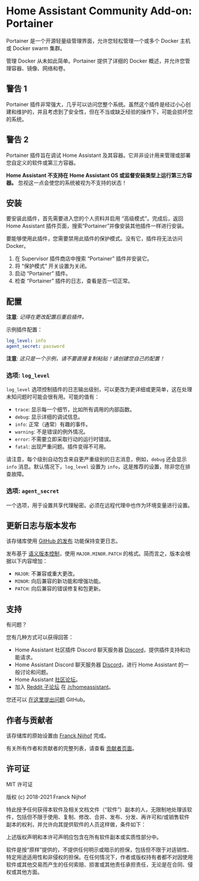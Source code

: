 # Home Assistant Community Add-on: Portainer

Portainer 是一个开源轻量级管理界面，允许您轻松管理一个或多个 Docker 主机或 Docker swarm 集群。

管理 Docker 从未如此简单。Portainer 提供了详细的 Docker 概述，并允许您管理容器、镜像、网络和卷。

## 警告 1

Portainer 插件非常强大，几乎可以访问您整个系统。虽然这个插件是经过小心创建和维护的，并且考虑到了安全性，但在不当或缺乏经验的操作下，可能会损坏您的系统。

## 警告 2

Portainer 插件旨在调试 Home Assistant 及其容器。它并非设计用来管理或部署您自定义的软件或第三方容器。

**Home Assistant 不支持在 Home Assistant OS 或监督安装类型上运行第三方容器。** 忽视这一点会使您的系统被视为不支持的状态！

## 安装

要安装此插件，首先需要进入您的个人资料并启用 “高级模式”。完成后，返回 Home Assistant 插件页面，搜索“Portainer”并像安装其他插件一样进行安装。

要能够使用此插件，您需要禁用此插件的保护模式。没有它，插件将无法访问 Docker。

1. 在 Supervisor 插件商店中搜索 “Portainer” 插件并安装它。
1. 将 “保护模式” 开关设置为关闭。
1. 启动 “Portainer” 插件。
1. 检查 “Portainer” 插件的日志，查看是否一切正常。

## 配置

**注意**: _记得在更改配置后重启插件。_

示例插件配置：

```yaml
log_level: info
agent_secret: password
```

**注意**: _这只是一个示例，请不要直接复制粘贴！请创建您自己的配置！_

### 选项: `log_level`

`log_level` 选项控制插件的日志输出级别，可以更改为更详细或更简单，这在处理未知问题时可能会很有用。可能的值有：

- `trace`: 显示每一个细节，比如所有调用的内部函数。
- `debug`: 显示详细的调试信息。
- `info`: 正常（通常）有趣的事件。
- `warning`: 不是错误的例外情况。
- `error`: 不需要立即采取行动的运行时错误。
- `fatal`: 出现严重问题。插件变得不可用。

请注意，每个级别自动包含来自更严重级别的日志消息，例如，`debug` 还会显示 `info` 消息。默认情况下，`log_level` 设置为 `info`，这是推荐的设置，除非您在排查故障。

### 选项: `agent_secret`

一个选项，用于设置共享代理秘密。必须在远程代理中也作为环境变量进行设置。

## 更新日志与版本发布

该存储库使用 [GitHub 的发布][releases] 功能保持变更日志。

发布基于 [语义版本控制][semver]，使用 `MAJOR.MINOR.PATCH` 的格式。简而言之，版本会根据以下内容增加：

- `MAJOR`: 不兼容或重大更改。
- `MINOR`: 向后兼容的新功能和增强功能。
- `PATCH`: 向后兼容的错误修复和包更新。

## 支持

有问题？

您有几种方式可以获得回答：

- Home Assistant 社区插件 Discord 聊天服务器 [Discord][discord]，提供插件支持和功能请求。
- Home Assistant Discord 聊天服务器 [Discord][discord-ha]，进行 Home Assistant 的一般讨论和问题。
- Home Assistant [社区论坛][forum]。
- 加入 [Reddit 子论坛][reddit] 在 [/r/homeassistant][reddit]。

您还可以 [在这里提出问题][issue] GitHub。

## 作者与贡献者

该存储库的原始设置由 [Franck Nijhof][frenck] 完成。

有关所有作者和贡献者的完整列表，请查看 [贡献者页面][contributors]。

## 许可证

MIT 许可证

版权 (c) 2018-2021 Franck Nijhof

特此授予任何获得本软件及相关文档文件（“软件”）副本的人，无限制地处理该软件，包括但不限于使用、复制、修改、合并、发布、分发、再许可和/或销售软件副本的权利，并允许向其提供软件的人员这样做，条件如下：

上述版权声明和本许可声明应包含在所有软件副本或实质性部分中。

软件是按“原样”提供的，不提供任何明示或暗示的担保，包括但不限于对适销性、特定用途适用性和非侵权的担保。在任何情况下，作者或版权持有者都不对因使用软件或其他交易而产生的任何索赔、损害或其他责任承担责任，无论是在合同、侵权或其他方面。

[contributors]: https://github.com/hassio-addons/addon-portainer/graphs/contributors
[discord-ha]: https://discord.gg/c5DvZ4e
[discord]: https://discord.me/hassioaddons
[forum]: https://community.home-assistant.io/t/home-assistant-community-add-on-portainer/68836?u=frenck
[frenck]: https://github.com/frenck
[issue]: https://github.com/hassio-addons/addon-portainer/issues
[reddit]: https://reddit.com/r/homeassistant
[releases]: https://github.com/hassio-addons/addon-portainer/releases
[semver]: http://semver.org/spec/v2.0.0.htm